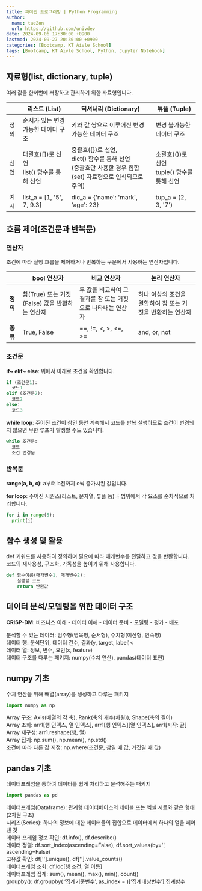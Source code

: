 ```yaml
---
title: 파이썬 프로그래밍 | Python Programming
author:
  name: tae2on
  url: https://github.com/univdev
date: 2024-09-06 17:30:00 +0900
lastmod: 2024-09-27 20:30:00 +0900 
categories: [Bootcamp, KT Aivle School]
tags: [Bootcamp, KT Aivle School, Python, Jupyter Notebook]	
---
```

## 자료형(list, dictionary, tuple)
여러 값을 한꺼번에 저장하고 관리하기 위한 자료형입니다.

|      | 리스트 (List)                                | 딕셔너리 (Dictionary)                                         | 튜플 (Tuple)                             |
|------|----------------------------------------------|------------------------------------------------------------|------------------------------------------|
| 정의 | 순서가 있는 변경 가능한 데이터 구조               | 키와 값 쌍으로 이루어진 변경 가능한 데이터 구조                    | 변경 불가능한 데이터 구조                   |
| 선언 | 대괄호([])로 선언 <br> list() 함수를 통해 선언       | 중괄호({})로 선언,  <br> dict() 함수를 통해 선언 <br> (중괄호만 사용할 경우 집합(set) 자료형으로 인식되므로 주의) | 소괄호(())로 선언 <br> tuple() 함수를 통해 선언  |
| 예시 | list_a = [1, '5', 7, 9.3]                   | dic_a = {'name': 'mark', 'age': 23}                        | tup_a = (2, 3, '7')                     |

## 흐름 제어(조건문과 반복문)

### 연산자
조건에 따라 실행 흐름을 제어하거나 반복하는 구문에서 사용하는 연산자입니다. 

|      | **bool 연산자**                                 | **비교 연산자**                                        | **논리 연산자**                         |
|------|-------------------------------------------------|-------------------------------------------------------|-----------------------------------------|
| **정의** | 참(True) 또는 거짓(False) 값을 반환하는 연산자      | 두 값을 비교하여 그 결과를 참 또는 거짓으로 나타내는 연산자  | 하나 이상의 조건을 결합하여 참 또는 거짓을 반환하는 연산자 |
| **종류** | True, False                                     | ==, !=, <, >, <=, >=                                  | and, or, not                           |

### 조건문
**if~ elif~ else**: 위에서 아래로 조건을 확인합니다.

```python
if (조건문1):
  코드1
elif (조건문2):
  코드2
else:
  코드3
```

**while loop**: 주어진 조건이 참인 동안 계속해서 코드를 반복 실행하므로 조건이 변경되지 않으면 무한 루프가 발생할 수도 있습니다. 

```python
while 조건문:
  코드
  조건 변경문 
```

### 반복문

**range(a, b, c)**: a부터 b전까지 c씩 증가시킨 값입니다. 

**for loop**: 주어진 시퀀스(리스트, 문자열, 튜플 등)나 범위에서 각 요소를 순차적으로 처리합니다.

```python
for i in range(5):
  print(i)
```

## 함수 생성 및 활용
def 키워드를 사용하여 정의하며 필요에 따라 매개변수를 전달하고 값을 반환합니다. <br>
코드의 재사용성, 구조화, 가독성을 높이기 위해 사용합니다. 

```python
def 함수이름(매개변수1, 매개변수2):
    실행할 코드
    return 반환값
```

## 데이터 분석/모델링을 위한 데이터 구조
**CRISP-DM**: 비즈니스 이해 - 데이터 이해 - 데이터 준비 - 모델링 - 평가 - 배포
<!--  그림 넣기   -->
분석할 수 있는 데이터: 범주형(명목형, 순서형), 수치형(이산형, 연속형)<br>
데이터 행: 분석단위, 데이터 건수, 결과(y, target, label)<<br>
데이터 열: 정보, 변수, 요인(x, feature)<br>
데이터 구조를 다루는 패키지: numpy(수치 연산), pandas(데이터 표현) 

## numpy 기초
수치 연산을 위해 배열(array)를 생성하고 다루는 패키지 

```python
import numpy as np
```
Array 구조: Axis(배열의 각 축), Rank(축의 개수(차원)), Shape(축의 길이)<br>
Array 조회: arr1[행 인덱스, 열 인덱스], arr1[행 인덱스][열 인덱스], arr1[시작: 끝]<br>
Array 재구성: arr1.reshape(행, 열)<br>
Array 집계: np.sum(), np.mean(), np.std()<br>
조건에 따라 다른 값 지정: np.where(조건문, 참일 때 값, 거짓일 때 값)

## pandas 기초
데이터프레임을 통하여 데이터를 쉽게 처리하고 분석해주는 패키지 

```python
import pandas as pd
```
데이터프레임(Dataframe): 관계형 데이터베이스의 테이블 또는 엑셀 시트와 같은 형태 (2차원 구조)<br>
시리즈(Series): 하나의 정보에 대한 데이터들의 집합으로 데이터에서 하나의 열을 떼어낸 것<br>
데이터 프레임 정보 확인: df.info(), df.describe()<br>
데이터 정렬: df.sort_index(ascending=False), df.sort_values(by='', ascending=False)<br>
고유값 확인: df[''].unique(), df[''].value_counts()<br>
데이터프레임 조회: df.loc[행 조건, 열 이름]<br>
데이터프레임 집계: sum(), mean(), max(), min(), count()<br>
groupby(): df.groupby( ‘집계기준변수’, as_index = )[‘집계대상변수’].집계함수
